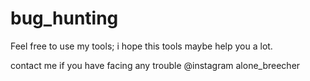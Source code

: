 # bug_hunting

Feel free to use my tools; i hope this tools maybe help you a lot.

contact me if you have facing any trouble @instagram  alone_breecher
